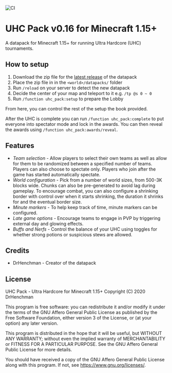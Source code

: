 ![CI](https://github.com/DrHenchman/uhc-pack/workflows/CI/badge.svg)

# UHC Pack v0.16 for Minecraft 1.15+

A datapack for Minecraft 1.15+ for running Ultra Hardcore (UHC) tournaments.

## How to setup

1. Download the zip file for the [latest release](https://github.com/DrHenchman/uhc-pack/releases/download/v0.16/uhc-pack.zip) of the datapack
2. Place the zip file in in the `<world>/datapacks/` folder
3. Run `/reload` on your server to detect the new datapack
4. Decide the center of your map and teleport to it e.g. `/tp @s 0 ~ 0`
5. Run `/function uhc_pack:setup` to prepare the Lobby

From here, you can control the rest of the setup the book provided.

After the UHC is complete you can run `/function uhc_pack:complete` to put
everyone into spectator mode and lock in the awards. You can then reveal
the awards using `/function uhc_pack:awards/reveal`.

## Features

* *Team selection* - Allow players to select their own teams as well as allow for them to be randomized between a specified number of teams.
  Players can also choose to spectate only. Players who join after the game has started automatically spectate.
* *World configuration* - Pick from a number of world sizes, from 500-3K blocks wide. Chunks can also be pre-generated to avoid lag during gameplay.
  To encourage combat, you can also configure a shrinking border with control over when it starts shrinking, the duration it shrinks for and the
  eventual border size.
* *Minute markers* - To help keep track of time, minute markers can be configured.
* *Late game options* - Encourage teams to engage in PVP by triggering external day and glowing effects.
* *Buffs and Nerfs* - Control the balance of your UHC using toggles for whether strong potions or suspicious stews are allowed.

## Credits

* DrHenchman - Creator of the datapack

## License

UHC Pack - Ultra Hardcore for Minecraft 1.15+
Copyright (C) 2020  DrHenchman

This program is free software: you can redistribute it and/or modify
it under the terms of the GNU Affero General Public License as published by
the Free Software Foundation, either version 3 of the License, or
(at your option) any later version.

This program is distributed in the hope that it will be useful,
but WITHOUT ANY WARRANTY; without even the implied warranty of
MERCHANTABILITY or FITNESS FOR A PARTICULAR PURPOSE.  See the
GNU Affero General Public License for more details.

You should have received a copy of the GNU Affero General Public License
along with this program.  If not, see <https://www.gnu.org/licenses/>.
